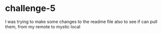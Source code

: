 # challenge-5

I was trying to make some changes to the readme file 
also to see if can pull them, from my remote to mystic  local
